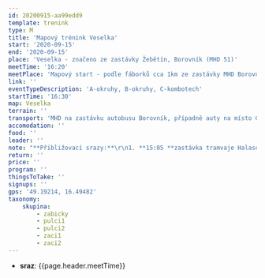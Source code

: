 ```yaml
---
id: 20200915-aa99edd9
template: trenink
type: M
title: 'Mapový trénink Veselka'
start: '2020-09-15'
end: '2020-09-15'
place: 'Veselka - značeno ze zastávky Žebětín, Borovník (MHD 51)'
meetTime: '16:20'
meetPlace: 'Mapový start - podle fáborků cca 1km ze zastávky MHD Borovník'
link: ''
eventTypeDescription: 'A-okruhy, B-okruhy, C-kombotech'
startTime: '16:30'
map: Veselka
terrain: ''
transport: 'MHD na zastávku autobusu Borovník, případně auty na místo GPS'
accomodation: ''
food: ''
leader: ''
note: "**Přibližovací srazy:**\r\n1. **15:05 **zastávka tramvaje Halasovo náměstí (Alena Finstrlová - 605 440 445), odjezd auty nebo autobusem 44 na zastávku Rosického náměstí, odsud tramvají 11 na zastávku Zoologická zahrada, přestup na autobus 51 (odjíždí 15:41)\r\n2. **15:10 **parkoviště u zastávky **Přívrat** (Andrea Firešová - 728 362 804), odjezd auty nebo trolejbusem 30 na zastávku Zoologická zahrada, přestup na autobus 51 (odjíždí 15:41)\r\n3. **16:00 **zastávka autobusu 51 - Borovník\r\n\r\nKdo pojedete auty a můžete jet přes přibližovací srazy a někoho nabrat, domluvte se prosím s vedoucími přibližovacícg srazů."
return: ''
price: ''
program: ''
thingsToTake: ''
signups: ''
gps: '49.19214, 16.49482'
taxonomy:
    skupina:
        - zabicky
        - pulci1
        - pulci2
        - zaci1
        - zaci2
---
```


* **sraz**: {{page.header.meetTime}}
